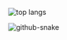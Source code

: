 ![top langs](https://most-langs-loonuh-devs-projects.vercel.app/api/top-langs?username=LooNuH-dev&hide=procfile,shell,batchfile&show_icons=true&locale=en&layout=donut-vertical&theme=dark)

<picture>
  <source media="(prefers-color-scheme: dark)" srcset="https://raw.githubusercontent.com/tobiasmeyhoefer/tobiasmeyhoefer/output/github-snake-dark.svg" />
  <source media="(prefers-color-scheme: light)" srcset="https://raw.githubusercontent.com/tobiasmeyhoefer/tobiasmeyhoefer/output/github-snake.svg" />
  <img alt="github-snake" src="https://raw.githubusercontent.com/tobiasmeyhoefer/tobiasmeyhoefer/output/github-snake.svg" />
</picture>
